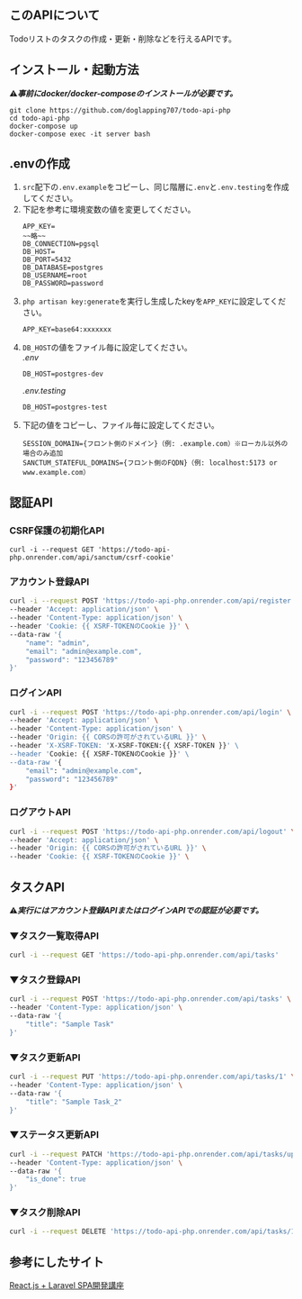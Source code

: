 ## このAPIについて
Todoリストのタスクの作成・更新・削除などを行えるAPIです。

## インストール・起動方法
⚠︎***事前にdocker/docker-composeのインストールが必要です。***
```
git clone https://github.com/doglapping707/todo-api-php
cd todo-api-php
docker-compose up
docker-compose exec -it server bash
```

## .envの作成
1. `src`配下の`.env.example`をコピーし、同じ階層に`.env`と`.env.testing`を作成してください。
2. 下記を参考に環境変数の値を変更してください。
    ```
    APP_KEY=
    ~~略~~
    DB_CONNECTION=pgsql
    DB_HOST=
    DB_PORT=5432
    DB_DATABASE=postgres
    DB_USERNAME=root
    DB_PASSWORD=password
    ```
3. ```php artisan key:generate```を実行し生成したkeyを`APP_KEY`に設定してください。
    ```
    APP_KEY=base64:xxxxxxx
    ```
4. `DB_HOST`の値をファイル毎に設定してください。  
   *.env*
   ```
   DB_HOST=postgres-dev
   ```
   *.env.testing*
   ```
   DB_HOST=postgres-test
   ```
5. 下記の値をコピーし、ファイル毎に設定してください。
   ```
   SESSION_DOMAIN={フロント側のドメイン}（例: .example.com）※ローカル以外の場合のみ追加
   SANCTUM_STATEFUL_DOMAINS={フロント側のFQDN}（例: localhost:5173 or www.example.com）
   ```

## 認証API
### CSRF保護の初期化API
```
curl -i --request GET 'https://todo-api-php.onrender.com/api/sanctum/csrf-cookie'
```

### アカウント登録API
```bash
curl -i --request POST 'https://todo-api-php.onrender.com/api/register' \
--header 'Accept: application/json' \
--header 'Content-Type: application/json' \
--header 'Cookie: {{ XSRF-TOKENのCookie }}' \
--data-raw '{
    "name": "admin",
    "email": "admin@example.com",
    "password": "123456789"
}'
```

### ログインAPI
```bash
curl -i --request POST 'https://todo-api-php.onrender.com/api/login' \
--header 'Accept: application/json' \
--header 'Content-Type: application/json' \
--header 'Origin: {{ CORSの許可がされているURL }}' \
--header 'X-XSRF-TOKEN: 'X-XSRF-TOKEN:{{ XSRF-TOKEN }}' \
--header 'Cookie: {{ XSRF-TOKENのCookie }}' \
--data-raw '{
    "email": "admin@example.com",
    "password": "123456789"
}'
```

### ログアウトAPI
```bash
curl -i --request POST 'https://todo-api-php.onrender.com/api/logout' \
--header 'Accept: application/json' \
--header 'Origin: {{ CORSの許可がされているURL }}' \
--header 'Cookie: {{ XSRF-TOKENのCookie }}' \
```

## タスクAPI

⚠︎***実行にはアカウント登録APIまたはログインAPIでの認証が必要です。***

### ▼タスク一覧取得API
```bash
curl -i --request GET 'https://todo-api-php.onrender.com/api/tasks'
```

### ▼タスク登録API
```bash
curl -i --request POST 'https://todo-api-php.onrender.com/api/tasks' \
--header 'Content-Type: application/json' \
--data-raw '{
    "title": "Sample Task"
}'
```

### ▼タスク更新API
```bash
curl -i --request PUT 'https://todo-api-php.onrender.com/api/tasks/1' \
--header 'Content-Type: application/json' \
--data-raw '{
    "title": "Sample Task_2"
}'
```

### ▼ステータス更新API
```bash
curl -i --request PATCH 'https://todo-api-php.onrender.com/api/tasks/update-done/1' \
--header 'Content-Type: application/json' \
--data-raw '{
    "is_done": true
}'
```

### ▼タスク削除API
```bash
curl -i --request DELETE 'https://todo-api-php.onrender.com/api/tasks/1'
```

## 参考にしたサイト
[React.js + Laravel SPA開発講座](https://www.youtube.com/watch?v=hPjcbKtpTjY&list=PL3B2bjwrmhfQkcBEww0gN_kcRAHntAgxG&pp=iAQB)
